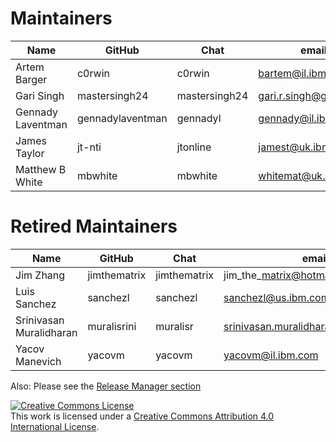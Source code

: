 Maintainers
===========


| Name                      | GitHub           | Chat          | email                     |
|---------------------------|------------------|---------------|---------------------------|
| Artem Barger              | c0rwin           | c0rwin        | bartem@il.ibm.com         |
| Gari Singh                | mastersingh24    | mastersingh24 | gari.r.singh@gmail.com    |
| Gennady Laventman         | gennadylaventman | gennadyl      | gennady@il.ibm.com        |
| James Taylor              | jt-nti           | jtonline      | jamest@uk.ibm.com         |
| Matthew B White           | mbwhite          | mbwhite       | whitemat@uk.ibm.com       |


Retired Maintainers
===================

| Name                      | GitHub           | Chat          | email                     |
|---------------------------|------------------|---------------|---------------------------|
| Jim Zhang                 | jimthematrix     | jimthematrix   | jim\_the\_matrix@hotmail.com        |
| Luis Sanchez              | sanchezl         | sanchezl       | sanchezl@us.ibm.com                 |
| Srinivasan Muralidharan   | muralisrini      | muralisr       | srinivasan.muralidharan99@gmail.com |
| Yacov Manevich            | yacovm           | yacovm         | yacovm@il.ibm.com                   |


Also: Please see the [Release Manager section](https://github.com/hyperledger/fabric/blob/main/MAINTAINERS.md)

<a rel="license" href="http://creativecommons.org/licenses/by/4.0/"><img alt="Creative Commons License" style="border-width:0" src="https://i.creativecommons.org/l/by/4.0/88x31.png" /></a><br />This work is licensed under a <a rel="license" href="http://creativecommons.org/licenses/by/4.0/">Creative Commons Attribution 4.0 International License</a>.
